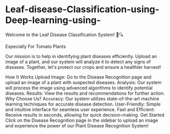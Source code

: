 # Leaf-disease-Classification-using-Deep-learning-using-

Welcome to the Leaf Disease Classification System! 🌿🔍

Especially For Tomato Plants

Our mission is to help in identifying plant diseases efficiently. Upload an image of a plant, and our system will analyze it to detect any signs of diseases. Together, let's protect our crops and ensure a healthier harvest!

How It Works
Upload Image: Go to the Disease Recognition page and upload an image of a plant with suspected diseases.
Analysis: Our system will process the image using advanced algorithms to identify potential diseases.
Results: View the results and recommendations for further action.
Why Choose Us?
Accuracy: Our system utilizes state-of-the-art machine learning techniques for accurate disease detection.
User-Friendly: Simple and intuitive interface for seamless user experience.
Fast and Efficient: Receive results in seconds, allowing for quick decision-making.
Get Started
Click on the Disease Recognition page in the sidebar to upload an image and experience the power of our Plant Disease Recognition System!

